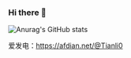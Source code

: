 ### Hi there 👋

<!--
**TIANLI0/TIANLI0** is a ✨ _special_ ✨ repository because its `README.md` (this file) appears on your GitHub profile.

Here are some ideas to get you started:

- 🔭 I’m currently working on ...
- 🌱 I’m currently learning ...
- 👯 I’m looking to collaborate on ...
- 🤔 I’m looking for help with ...
- 💬 Ask me about ...
- 📫 How to reach me: ...
- 😄 Pronouns: ...
- ⚡ Fun fact: ...
-->
![Anurag's GitHub stats](https://github-readme-stats.vercel.app/api?username=TIANLI0&show_icons=true&count_private=true&bg_color=30,e96443,904e95&title_color=fff&text_color=fff)

爱发电：https://afdian.net/@Tianli0
